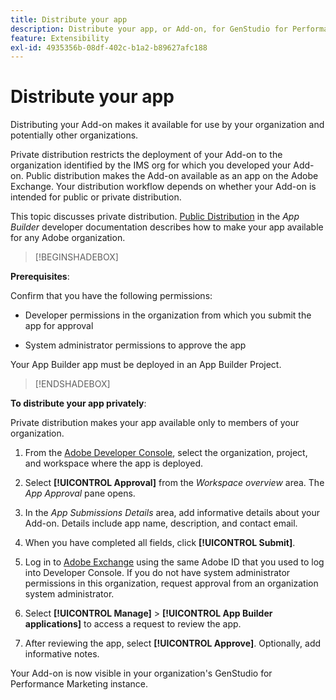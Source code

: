 ```yaml
---
title: Distribute your app
description: Distribute your app, or Add-on, for GenStudio for Performance Marketing.
feature: Extensibility
exl-id: 4935356b-08df-402c-b1a2-b89627afc188
---
```

# Distribute your app

Distributing your Add-on makes it available for use by your organization and potentially other organizations.

Private distribution restricts the deployment of your Add-on to the organization identified by the IMS org for which you developed your Add-on. Public distribution makes the Add-on available as an app on the Adobe Exchange. Your distribution workflow depends on whether your Add-on is intended for public or private distribution.

This topic discusses private distribution. [Public Distribution](https://developer.adobe.com/app-builder/docs/guides/distribution/public/) in the _App Builder_ developer documentation describes how to make your app available for any Adobe organization.

>[!BEGINSHADEBOX]

**Prerequisites**:

Confirm that you have the following permissions:

* Developer permissions in the organization from which you submit the app for approval

* System administrator permissions to approve the app

Your App Builder app must be deployed in an App Builder Project.

>[!ENDSHADEBOX]

**To distribute your app privately**:

Private distribution makes your app available only to members of your organization.

1. From the [Adobe Developer Console](https://developer.adobe.com/console/), select the organization, project, and workspace where the app is deployed.

1. Select **[!UICONTROL Approval]** from the _Workspace overview_ area. The _App Approval_ pane opens.

1. In the _App Submissions Details_ area, add informative details about your Add-on. Details include app name, description, and contact email.

1. When you have completed all fields, click **[!UICONTROL Submit]**. 

1. Log in to [Adobe Exchange](https://exchange.adobe.com/) using the same Adobe ID that you used to log into Developer Console. If you do not have system administrator permissions in this organization, request approval from an organization system administrator.

1. Select **[!UICONTROL Manage]** > **[!UICONTROL App Builder applications]** to access a request to review the app.

1. After reviewing the app, select **[!UICONTROL Approve]**. Optionally, add informative notes.

Your Add-on is now visible in your organization's GenStudio for Performance Marketing instance.
